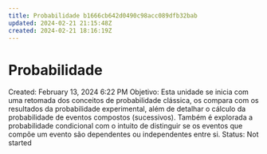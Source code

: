 ```yaml
---
title: Probabilidade b1666cb642d0490c98acc089dfb32bab
updated: 2024-02-21 21:15:48Z
created: 2024-02-21 18:16:19Z
---
```


# Probabilidade

Created: February 13, 2024 6:22 PM
Objetivo: Esta unidade se inicia com uma retomada dos conceitos de probabilidade clássica, os compara com os resultados da probabilidade experimental, além de detalhar o cálculo da probabilidade de eventos compostos (sucessivos). Também é explorada a probabilidade condicional com o intuito de distinguir se os eventos que compõe um evento são dependentes ou independentes entre si.
Status: Not started